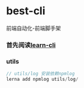 # best-cli

前端自动化-前端脚手架

### 首先阅读[learn-cli](https://github.com/luozyiii/learn-cli)

### utils

```javascript
// utils/log 安装依赖npmlog
lerna add npmlog utils/log/
```
